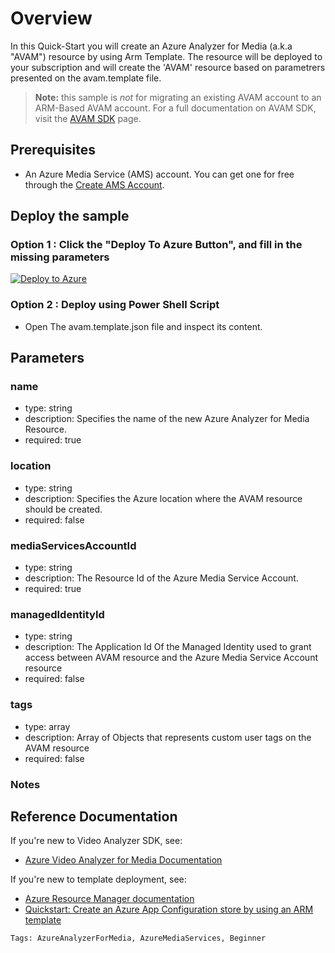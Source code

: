 
# Overview

In this Quick-Start you will create an Azure Analyzer for Media (a.k.a "AVAM") resource by using Arm Template.
The resource will be deployed to your subscription and will create the 'AVAM' resource based on parametrers presented on the avam.template file.

> **Note:**
> this sample is *not* for migrating an existing AVAM account to an ARM-Based AVAM account.
> For a full documentation on AVAM SDK, visit the [AVAM SDK](https://docs.microsoft.com/azure/cognitive-services/speech-service/speech-devices-sdk) page.

## Prerequisites

* An Azure Media Service (AMS) account. You can get one for free through the [Create AMS Account](https://docs.microsoft.com/en-us/azure/media-services/latest/account-create-how-to).

## Deploy the sample

### Option 1 : Click the "Deploy To Azure Button", and fill in the missing parameters

[![Deploy to Azure](https://aka.ms/deploytoazurebutton)](https://portal.azure.com/#create/Microsoft.Template/uri/https%3A%2F%2Fraw.githubusercontent.com%2FAzure%2Fazure-quickstart-templates%2Fmaster%2Fquickstarts%2Fmicrosoft.storage%2Fstorage-account-create%2Fazuredeploy.json)

### Option 2 : Deploy using Power Shell Script
* Open The avam.template.json file and inspect its content.

## Parameters

### name
- type: string
- description: Specifies the name of the new Azure Analyzer for Media Resource.
- required: true

### location
- type: string
- description: Specifies the Azure location where the AVAM resource should be created.
- required: false

### mediaServicesAccountId
- type: string
- description: The Resource Id of the Azure Media Service Account. 
- required: true

### managedIdentityId
- type: string
- description: The Application Id Of the Managed Identity used to grant access between AVAM resource and the Azure Media Service Account resource
- required: false

### tags
- type: array
- description: Array of Objects that represents custom user tags on the AVAM resource
- required: false

### Notes


## Reference Documentation

If you're new to Video Analyzer SDK, see:

- [Azure Video Analyzer for Media Documentation](https://azure.microsoft.com/services/app-configuration/)

If you're new to template deployment, see:

- [Azure Resource Manager documentation](https://docs.microsoft.com/azure/azure-resource-manager/)
- [Quickstart: Create an Azure App Configuration store by using an ARM template](https://docs.microsoft.com/azure/azure-app-configuration/quickstart-resource-manager)

`Tags: AzureAnalyzerForMedia, AzureMediaServices, Beginner`
